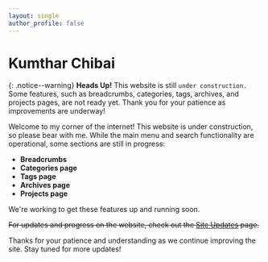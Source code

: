 ```yaml
---
layout: single
author_profile: false
---
```


# Kumthar Chibai  

{: .notice--warning}
**Heads Up!** This website is still `under construction.` Some features, such as breadcrumbs, categories, tags, archives, and projects pages, are not ready yet. Thank you for your patience as improvements are underway!  

Welcome to my corner of the internet! This website is under construction, so please bear with me. While the main menu and search functionality are operational, some sections are still in progress:  

- **Breadcrumbs**  
- **Categories page**  
- **Tags page**  
- **Archives page**  
- **Projects page**  

We're working to get these features up and running soon.  

~~For updates and progress on the website, check out the [Site Updates](#) page.~~  

Thanks for your patience and understanding as we continue improving the site. Stay tuned for more updates!
